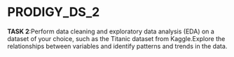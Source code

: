 # PRODIGY_DS_2

**TASK 2**:Perform data cleaning and exploratory data analysis (EDA) on a dataset of your choice, such as the Titanic dataset from Kaggle.Explore the relationships between variables and identify patterns and trends in the data.
